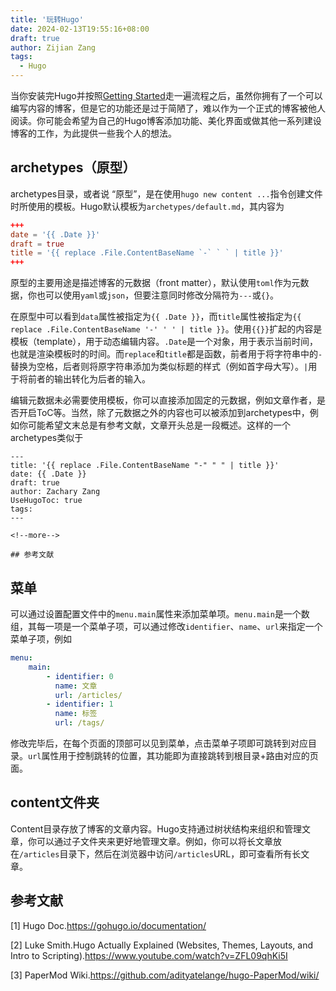 ```yaml
---
title: '玩转Hugo'
date: 2024-02-13T19:55:16+08:00
draft: true
author: Zijian Zang
tags: 
  - Hugo
---
```

当你安装完Hugo并按照[Getting Started](https://gohugo.io/getting-started/)走一遍流程之后，虽然你拥有了一个可以编写内容的博客，但是它的功能还是过于简陋了，难以作为一个正式的博客被他人阅读。你可能会希望为自己的Hugo博客添加功能、美化界面或做其他一系列建设博客的工作，为此提供一些我个人的想法。

<!--more-->


## archetypes（原型）

archetypes目录，或者说 “原型”，是在使用`hugo new content ...`指令创建文件时所使用的模板。Hugo默认模板为`archetypes/default.md`，其内容为
```toml
+++
date = '{{ .Date }}'
draft = true
title = '{{ replace .File.ContentBaseName `-` ` ` | title }}'
+++
```

原型的主要用途是描述博客的元数据（front matter），默认使用`toml`作为元数据，你也可以使用`yaml`或`json`，但要注意同时修改分隔符为`---`或`{}`。

在原型中可以看到`data`属性被指定为`{{ .Date }}`，而`title`属性被指定为`{{ replace .File.ContentBaseName '-' ' ' | title }}`。使用`{{}}`扩起的内容是模板（template），用于动态编辑内容。`.Date`是一个对象，用于表示当前时间，也就是渲染模板时的时间。而`replace`和`title`都是函数，前者用于将字符串中的`-`替换为空格，后者则将原字符串添加为类似标题的样式（例如首字母大写）。`|`用于将前者的输出转化为后者的输入。

编辑元数据未必需要使用模板，你可以直接添加固定的元数据，例如文章作者，是否开启ToC等。当然，除了元数据之外的内容也可以被添加到archetypes中，例如你可能希望文末总是有参考文献，文章开头总是一段概述。这样的一个archetypes类似于

```
---
title: '{{ replace .File.ContentBaseName "-" " " | title }}'
date: {{ .Date }}
draft: true
author: Zachary Zang
UseHugoToc: true
tags: 
---

<!--more-->

## 参考文献
```

## 菜单

可以通过设置配置文件中的`menu.main`属性来添加菜单项。`menu.main`是一个数组，其每一项是一个菜单子项，可以通过修改`identifier`、`name`、`url`来指定一个菜单子项，例如

```yaml
menu:
    main:
        - identifier: 0
          name: 文章
          url: /articles/
        - identifier: 1
          name: 标签
          url: /tags/

```

修改完毕后，在每个页面的顶部可以见到菜单，点击菜单子项即可跳转到对应目录。`url`属性用于控制跳转的位置，其功能即为直接跳转到根目录+路由对应的页面。

## content文件夹

Content目录存放了博客的文章内容。Hugo支持通过树状结构来组织和管理文章，你可以通过子文件夹来更好地管理文章。例如，你可以将长文章放在`/articles`目录下，然后在浏览器中访问`/articles`URL，即可查看所有长文章。

## 参考文献

[1] Hugo Doc.https://gohugo.io/documentation/

[2] Luke Smith.Hugo Actually Explained (Websites, Themes, Layouts, and Intro to Scripting).https://www.youtube.com/watch?v=ZFL09qhKi5I

[3] PaperMod Wiki.https://github.com/adityatelange/hugo-PaperMod/wiki/